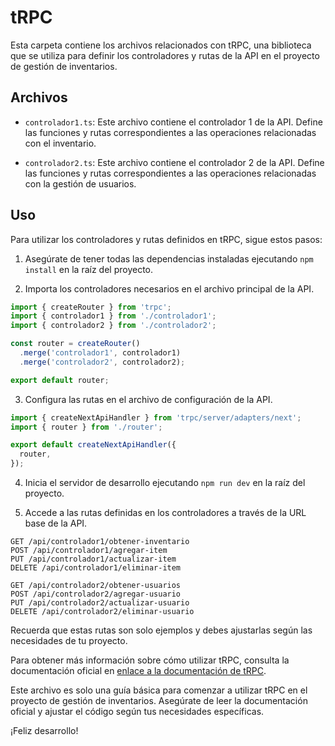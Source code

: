 # tRPC

Esta carpeta contiene los archivos relacionados con tRPC, una biblioteca que se utiliza para definir los controladores y rutas de la API en el proyecto de gestión de inventarios.

## Archivos

- `controlador1.ts`: Este archivo contiene el controlador 1 de la API. Define las funciones y rutas correspondientes a las operaciones relacionadas con el inventario.

- `controlador2.ts`: Este archivo contiene el controlador 2 de la API. Define las funciones y rutas correspondientes a las operaciones relacionadas con la gestión de usuarios.

## Uso

Para utilizar los controladores y rutas definidos en tRPC, sigue estos pasos:

1. Asegúrate de tener todas las dependencias instaladas ejecutando `npm install` en la raíz del proyecto.

2. Importa los controladores necesarios en el archivo principal de la API.

```typescript
import { createRouter } from 'trpc';
import { controlador1 } from './controlador1';
import { controlador2 } from './controlador2';

const router = createRouter()
  .merge('controlador1', controlador1)
  .merge('controlador2', controlador2);

export default router;
```

3. Configura las rutas en el archivo de configuración de la API.

```typescript
import { createNextApiHandler } from 'trpc/server/adapters/next';
import { router } from './router';

export default createNextApiHandler({
  router,
});
```

4. Inicia el servidor de desarrollo ejecutando `npm run dev` en la raíz del proyecto.

5. Accede a las rutas definidas en los controladores a través de la URL base de la API.

```plaintext
GET /api/controlador1/obtener-inventario
POST /api/controlador1/agregar-item
PUT /api/controlador1/actualizar-item
DELETE /api/controlador1/eliminar-item

GET /api/controlador2/obtener-usuarios
POST /api/controlador2/agregar-usuario
PUT /api/controlador2/actualizar-usuario
DELETE /api/controlador2/eliminar-usuario
```

Recuerda que estas rutas son solo ejemplos y debes ajustarlas según las necesidades de tu proyecto.

Para obtener más información sobre cómo utilizar tRPC, consulta la documentación oficial en [enlace a la documentación de tRPC](https://trpc.io/docs/).

Este archivo es solo una guía básica para comenzar a utilizar tRPC en el proyecto de gestión de inventarios. Asegúrate de leer la documentación oficial y ajustar el código según tus necesidades específicas.

¡Feliz desarrollo!
